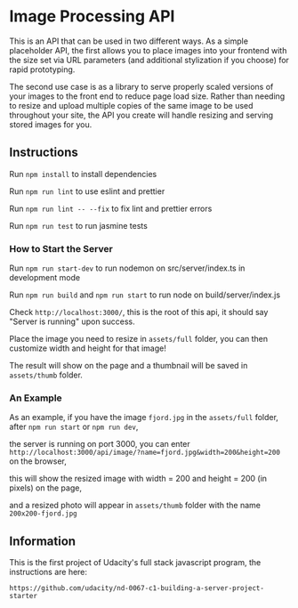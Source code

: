# Image Processing API

This is an API that can be used in two different ways. As a simple placeholder API, the first allows you to place images into your frontend with the size set via URL parameters (and additional stylization if you choose) for rapid prototyping.

The second use case is as a library to serve properly scaled versions of your images to the front end to reduce page load size. Rather than needing to resize and upload multiple copies of the same image to be used throughout your site, the API you create will handle resizing and serving stored images for you.

## Instructions
Run `npm install` to install dependencies

Run `npm run lint` to use eslint and prettier

Run `npm run lint -- --fix` to fix lint and prettier errors


Run `npm run test` to run jasmine tests

### How to Start the Server

Run `npm run start-dev` to run nodemon on src/server/index.ts in development mode

Run `npm run build` and `npm run start` to run node on build/server/index.js

Check `http://localhost:3000/`, this is the root of this api, it should say "Server is running" upon success.

Place the image you need to resize in `assets/full` folder, you can then customize width and height for that image! 

The result will show on the page and a thumbnail will be saved in `assets/thumb` folder.

### An Example 

As an example, if you have the image `fjord.jpg` in the `assets/full` folder, after `npm run start` or  `npm run dev`,

the server is running on port 3000, you can enter `http://localhost:3000/api/image/?name=fjord.jpg&width=200&height=200` on the browser, 

this will show the resized image with width = 200 and height = 200 (in pixels) on the page,

and a resized photo will appear in `assets/thumb` folder with the name `200x200-fjord.jpg`


## Information

This is the first project of Udacity's full stack javascript program, the instructions are here:

`https://github.com/udacity/nd-0067-c1-building-a-server-project-starter`
